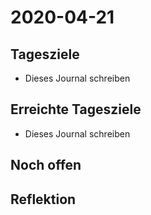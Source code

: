 # 2020-04-21
## Tagesziele
* Dieses Journal schreiben
## Erreichte Tagesziele
* Dieses Journal schreiben
## Noch offen
## Reflektion